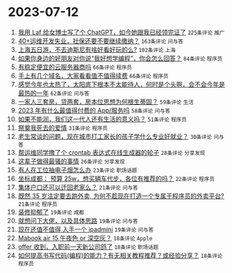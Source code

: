 # 2023-07-12

1. [我用 Laf 给女博士写了个 ChatGPT，如今她跟我已经领完证了](https://www.v2ex.com/t/956180) `225条评论` `推广`
1. [40+运维开发失业，社保还要不要继续缴纳？](https://www.v2ex.com/t/956023) `163条评论` `问与答`
1. [上海五日游，不去迪斯尼有啥好看好玩的么?](https://www.v2ex.com/t/956025) `102条评论` `上海`
1. [如果你身边的好朋友对你说“我好想学编程”，你会怎么回答？](https://www.v2ex.com/t/956092) `84条评论` `程序员`
1. [有稳定便宜的云服务器商吗](https://www.v2ex.com/t/956033) `66条评论` `程序员`
1. [手上有几个域名，大家看看值不值得续费](https://www.v2ex.com/t/956114) `66条评论` `程序员`
1. [感觉今年也太热了，太阳底下根本不太能待人，何时是个头啊，会不会今年是最热的一年](https://www.v2ex.com/t/956042) `62条评论` `问与答`
1. [一家人三套房，贷两套，房本位思想为何根生蒂固？](https://www.v2ex.com/t/956122) `59条评论` `生活`
1. [2023 年有什么最值得付费的 App/服务吗](https://www.v2ex.com/t/956044) `58条评论` `问与答`
1. [如果不能润，我们这一代人还有生活的意义吗？](https://www.v2ex.com/t/956291) `51条评论` `程序员`
1. [祭奠我死去的爱情](https://www.v2ex.com/t/956257) `31条评论` `程序员`
1. [老生常谈的问题，现在城市打工家长的孩子学什么专业好就业？](https://www.v2ex.com/t/956030) `30条评论` `问与答`
1. [帮运维同学撸了个 crontab 表达式在线生成器的轮子](https://www.v2ex.com/t/956178) `28条评论` `分享发现`
1. [这辈子做得最骚的事情](https://www.v2ex.com/t/956205) `26条评论` `分享发现`
1. [有人在工位抽电子烟怎么办](https://www.v2ex.com/t/956110) `23条评论` `职场话题`
1. [坐标成都： 预算 25w，想买辆车代步，各位有推荐的吗？](https://www.v2ex.com/t/956269) `22条评论` `程序员`
1. [集体户口还可以迁回老家么？](https://www.v2ex.com/t/956194) `21条评论` `问与答`
1. [既然 35 岁注定要去跑外卖, 为何不趁现在打造一个专属于程序员的外卖平台?](https://www.v2ex.com/t/956145) `21条评论` `程序员`
1. [装修抑郁了](https://www.v2ex.com/t/956222) `19条评论` `成都`
1. [就想问下大佬，以及具体思路](https://www.v2ex.com/t/956120) `19条评论` `问与答`
1. [现在还值不值得 入手一个 ipadmini](https://www.v2ex.com/t/956108) `19条评论` `问与答`
1. [Mabook air 15,午夜色 or 深空灰？](https://www.v2ex.com/t/956273) `18条评论` `Apple`
1. [offer 收到，入职前一天新公司鸽了](https://www.v2ex.com/t/956058) `18条评论` `职场话题`
1. [如何提高书写代码(编程)的能力？有无相关教程推荐？或经验分享？](https://www.v2ex.com/t/956053) `18条评论` `程序员`
